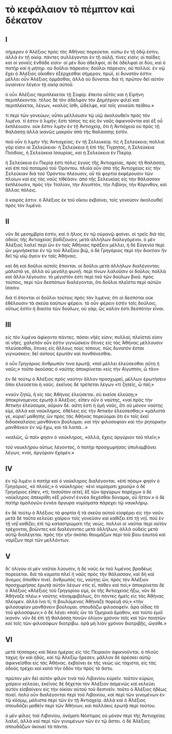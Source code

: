 # τὸ κεφάλαιον τὸ πέμπτον καὶ δέκατον

## I

σήμερον ὀ Ἀλέξιος πρὸς τὰς Ἀθῆνας πορεύεται. οὐπω ἐν τῇ ὁδῷ ἐστιν, ἀλλὰ ἐν τῇ οἰκίᾳ. πάντες συλλέγονται ἐν τῇ αὐλῇ. τίνες εἰσίν; οἱ παῖδες καὶ οἱ γονεῖς ἐνθάδε εἰσίν· οἱ μὲν δύο ἀδελφοὶ, αἱ δὲ ἀδελφαὶ αἱ δύο, καὶ ὁ πατὴρ καὶ ἡ μήτηρ. οὐ δοῦλοι πάρεισιν; δοῦλοι πάρεισιν, οὐ πολλοί.
ἐν νῷ ἔχει ὁ Ἀλέξιος οἴκοθεν ἐξέρχεσθαι σήμερον, πρώϊ, εἰ δυνατόν ἐστιν. μέλλει οὖν Ἀλέξιος ὁρμᾶσθαι, ἀλλὰ οὐ δύναται. διὰ τί; πρῶτον δεῖ αὐτὸν ὑγιαίνειν λέγειν τῇ οἰκίᾳ αὐτοῦ.

ὁ οὖν Ἀλέξιος περιπλέκεται  τῇ Σοφίᾳ. ἔπειτα οὗτὸς καὶ ἡ Εἰρήνη περιπλέκονται. τέλος δὲ τὸν ἀδελφὸν τὸν Δημήτριον φιλεῖ καὶ περιπλέκεται, λέγων, «καλὸς ἴσθι, ὤδελφε, καὶ τοῖς γονεῦσι πείθου.»

τί περὶ τῶν γονεύων; οὗτοι μέλλουσιν τῷ υἱῷ ἀκολουθεῖν πρὸς τὸν λιμένα. τί ἐστιν ὁ λιμήν; ἔστι τόπος τις εἰς ὃν ναῦς ἀφικνοῦνται καὶ ἐξ οὗ ἐκπλέουσιν. οὐκ ἔστιν λιμὴν ἐν τῇ Ἀντιοχείᾳ, ὅτι ἡ Ἀντιόχεια οὐ πρὸς τῇ θαλάσσῃ ἀλλὰ ἱκανῶς μακρὰν ἀπὸ τῆς θαλάσσης ἐστίν.

ποῦ οὖν ἡ λιμὴν τῆς Ἀντιοχείας; ἐν τῇ Σελευκείᾳ. τίς ἡ Σελεύκεια; πολλαὶ γὰρ εἰσιν αἱ Σελεύκειαι· ἡ Σελεύκεια ἡ ἐπὶ τῆς Τίγρητος, ἡ Σελεύκεια Πισιδίας, ἡ Σελεύκεια Ισαυρίας, καὶ ἡ Σελεύκεια ἐν Πιερίᾳ.

ἡ Σελεύκεια ἐν Πιερίᾳ ἐστι πόλις ἐγγὺς τῆς Ἀντιοχείας, πρὸς τῇ θαλάσσῃ, καὶ ἐπὶ τοῦ ποταμοῦ τοῦ Ὀρόντου. πλοῖα οὖν ἀπὸ τῆς Ἀντιοχείας εἰς τὴν Σελεύκιαν διὰ τοῦ Ὀρόντου πλέουσιν, οὗ τὰ φορτία ἐκφέρουσιν τῶν πλοίων καὶ εἰς τὰς ναῦς τίθέᾱσιν. ἀπὸ τῆς Σελευκίας εἰς τὴν θάλασσαν ἐκπλέουσιν, πρὸς τὴν Ἰταλίαν, τὴν Αἰγυπτόν, τὴν Λιβύην, τὴν Κόρινθον, καὶ ἄλλας πόλεις.

ὁ καιρός ἐστιν. ὁ Ἀλέξιος ἐκ τοῦ οἴκου ἐκβαίνει, τοῖς γονεύσιν ἀκολουθεῖ πρὸς τὸν λιμένα.



## II
νῦν δὲ μεσημβρία ἐστίν, καὶ ὁ ἥλιος ἐν τῷ οὐρανῷ φαίνει. οἱ τρεῖς διὰ τὰς ὁδοὺς τῆς Ἀντιοχείας βαδίζουσιν, μετὰ ἀλλήλων διαλεγόμενοι. ὁ μὲν Ἀλέξιος λαλεῖ περὶ ὣν ἐν ταῖς Ἀθήναις πράξειν μέλλει, ἡ δὲ Εὐγενία περὶ ὣν μιμνήσκεται ἐν τῷ τοῦ Ἀλεξίου βιῷ, ὁ δὲ Γρηγόριος περὶ τὴν διαιτίαν ἣν δεῖ τῷ υἱῷ ἄγειν ἐν ταῖς Ἀθήναις.

καὶ δὴ καὶ δοῦλοι αὐτοῖς ἕπονται. οἱ δοῦλοι μετὰ ἀλλήλων διαλέγονται; μάλιστά γε, ἀλλὰ οὐ μεγάλῃ φωνῇ. περὶ τίνων λαλοῦσιν οἱ δοῦλοι; πολλὰ καὶ ἄλλα λέγουσιν. τὸ μέγιστόν ἐστι περὶ τοῦ τῶν δούλων βιοῦ. πρὸς τούτοις, περὶ τῶν δεσπότων διαλέγονται, ὅτι δοῦλοι πλεῖστα περὶ αὐτῶν ἴσασιν.

διὰ τί ἕπονται οἱ δοῦλοι τούτοις πρὸς τὸν λιμένα; ὅτι οἱ δεσπόται οὐκ ἐθέλουσιν τὰ σκεῦα ἑαύτων φέρειν. τὸ οὖν φέρειν ἐστὶν τοῖς δούλοις. οὕτως ἐστὶν ἡ διαιτία τῶν δούλων, οὐ γάρ; ὥς καλόν ἐστι δεσπότην εἶναι.


## III

εἰς τὸν λιμένα ἀφίκοντο πάντες. πόσαι νῆές εἰσιν; πολλαί; πλεῖσταί εἰσιν αἱ νῆες. χαλεπὸν οὖν ἐστιν γιγνώσκειν ὅτινες εἰς τὰς Ἀθήνας μέλλουσιν πλεύσεσθαι, ὅτινες εἰς ἄλλους τοὺς τόπους. πῶς δυνατὸν ἔσται γιγνώσκειν; δεῖ αὐτοὺς ἐρωτᾶν καὶ πυνθάνεσθαι.

ὁ οὖν Γρηγόριος ἄνθρωπόν τινα ἐρωτᾷ, «ποῖ μέλλει ἐλεύσεσθαι αὕτη ἡ ναῦς;» τοῦτο ἀκούσας ὁ ναύτης ἀποκρίνεται «εἰς τὴν Αἰγυπτόν, ὦ τᾶν»

ἐν δὲ τούτῳ ὁ Ἀλέξιος πρὸς ναύτην ἄλλον προσχωρεῖ, μέλλων ἐρωτήσειν ὅποι ἐλεύσεται ἡ ναῦς. ἐκεῖνος δὲ τρέπεται λέγων «τί ζητεῖς, ὧ παῖ;»

«ναῦν ζητῶ, ἣ εἰς τὰς Ἀθήνας ἐλεύσεται. σὺ ἐκεῖσε ἐλεύσῃ;» ἀποκρίνομενος ἐρωτᾷ ὁ Ἀλέξιος. εἶπεν οὖν ὁ ναύτης, «ναὶ πρὸς τὴν Ἀττικὴν ἐλεύσομαι, αὔριον δέ. αὕτη ἐστὶ ἡ ἐμὴ ναῦς, ὅτι οὐ μόνον ναύτης εἰμί, ἀλλὰ καὶ ναύκληρος. ἐθέλεις εἰς τὴν Ἀττικὴν ἐλεύσεσθαι;»
«μάλιστά γε, κύριε! μαθητὴς ὢν πρὸς τὰς Ἀθήνας πορεύομαι ὅτι ἐν τοῖς ἐκεῖ διδασκαλείοις μανθάνειν βούλομαι. καὶ τὴν φιλοσοφίαν καὶ τὴν ῥητορικὴν μανθάνειν ἐν νῷ ἔχω, καὶ τὰ λοιπά...»

«καλῶς, ὦ παῖ» φησιν ὁ ναύκληρος, «ἀλλὰ, ἔχεις ἀργύριον τοῦ πλεῖν;»

τοῦ ναυκλήρου οὕτως λέγοντος, ὁ πατὴρ προσχωρήσας ὑπολαμβάνει λέγων, «ναί, ἀργύριον ἔχομεν.»


## IV
ἐν τῷ λιμένι ὁ πατὴρ καὶ ὁ ναύκληρος διαλέγονται. «ἐπὶ πόσῳ» φησὶν ὁ Γρηγόριος, «ὁ πλοῦς;» ὁ ναύκληρος· «ἑνὶ νομίσματι χρυσῷ» ὁ δὲ Γρηγόριος εἶπεν, «τί; τοσοῦτον αἰτεῖ; ἓξ τῶν ἀργύρων παρέχω» ὁ δὲ ναύκληρος ἀπεκρίθη «ἓξ μόνον! ἐννέα δεχέσθαι δύναμαι, οὖ ἦττον.» ὁ δὲ πατὴρ ὁμολογῶν ἐννέα ἄργυρα νομίσματα πάρεχει τῷ ναυκλήρῳ.

ἐν δὲ τούτῳ ὁ Ἀλέξιος τὰ φορτία ἢ τὰ σκεῦα αὐτοῦ εἰσφέρει εἰς τὴν ναῦν. μετὰ δὲ ταῦτα κελεύει χαίρειν τοῖς γονεῦσιν καὶ καθίζει ἐπὶ τῇ νηΐ. ποῦ ἐν τῇ νηῒ καθίζει; ἐπὶ τῷ καταστρώματι τῆς νεώς. πολλοὶ οἱ ναῦται περὶ αὐτὸν τρέχονται, βοῶντες καὶ διαλέγοντες μετὰ ἀλλήλων, ἀλλὰ οὐδεὶς μετὰ αὐτῷ διαλέγεται. πρὸς τὴν γῆν σκόπει θαυμάζων περὶ τοῦ βίου ἑαυτοῦ καὶ νομίζων περὶ τῶν μελλόντων.

## V
δι’ ὀλίγου οἱ μὲν ναῦται λύουσιν, ἡ δὲ ναῦς ἐκ τοῦ λιμένος βραδέως πορεύεται. διὰ τὰ κύματα πλεῖ ἡ ναῦς πρὸς τὴν θάλασσαν, καὶ δὴ καὶ ἄνεμος ὄπισθεν πνεῖ.
ἄνθρωπός τις, ναύτης ὤν, πρὸς τὸν Ἀλέξιον προσχωρήσας ἐρωτᾷ αὐτὸν λέγων «τίς εἶ, πόθεν καὶ ποί;» ἀποκρίνεται δὲ ὁ Ἀλέξιος «Ἀλέξιος τοῦ Γρηγορίου εἰμί, ἐκ τῆς Ἀντιοχείας ἥξω, νῦν δὲ Ἀθήναζε πλέω.» ναύτης «ἀναμφιβόλως, ὅτι πάντες ἡμεῖς εἰς τὰς Ἀθήνας πλέομεν. ἀλλὰ ἵνα τί; τί βουλόμενος Ἀθήναζε πορευῇ σύ;»
«τὴν φιλοσοφίαν μανθάνειν βούλομαι. σπουδάζω φιλοσοφεῖν. ἆρα οἶδας τὰ τοῦ φιλοσόφων;»
ὁ δὲ λέγει «παῖς ὢν τὰ Ὁμηρικὰ ἔμαθον, καὶ τοῦτο ἐμοῖ ἱκανόν. νῦν δὲ ἐπὶ τῇ θαλάσσῃ πονῶν ὀλίγον χρόνον τοῖς καὶ τῶν ποιητῶν καὶ τοῖς τῶν φιλοσόφων διατρίβω. ὁρᾶ μὴ λίαν χρόνον διατριβῇς, ὤγαθε.»

## VI
μετὰ τέσσαρες καὶ δέκα ἡμέρας εἰς τὸς Πειραιὸν ἀφικνοῦνται. ὁ πλοῦς ταχὺς ἦν καὶ ἡδύς, καὶ τῷ Ἀλεξίῳ ἤρεσεν, μᾶλλον δὲ ἀρέσκει αὐτῷ ἀφικνεῖσθαι εἰς τὰς Ἀθήνας. ἐκβαίνει ἐκ τῆς νεὼς ὡς τάχιστα, εἰς τὰς ὁδοῦς τρέχει καὶ κατὰ τὴν ὁδὸν τὴν πρὸς τὸ ἄστυ.

πρῶτον μὲν δεῖ αὐτὸν φίλον τινὰ τοῦ Λιβανίου εὑρεῖν. τοῦτον εὑρὼν, χαίρειν κελεύει, ἐκεῖνος δὲ δέχεται τὸν Ἀλέξιον ἀσμενῶς καὶ κελεύει αὐτὸν εἰσβαίνειν εἰς τὴν οἰκίαν αὐτοῦ τοῦ δειπνεῖν. τοῦτο ὁ Ἀλέξιος ἡδέως ποιεῖ. πολὺ οὖν διαλέγονται περὶ τοῦ Λιβανίου, καὶ περὶ τῶν γινομένων ἐν τῷ κόσμῳ, μάλιστα περὶ τῶν ἐν τῇ Ἀντιοχείᾳ. ἀλλὰ καὶ ὁ Ἀλέξιος σπουδάζει μαθεῖν περὶ τῶν Ἀθήνων, καὶ πολλάκις ἐρωτᾷ περὶ τούτου.

ὁ μὲν φίλος τοῦ Λιβανίου, ὀνόματι Νόστιμος οὐ μόνον περὶ τῆς Ἀντιοχείας λαλεῖ, ἀλλὰ καὶ περὶ τῶν γινομένων τῶν ἐν τῷ ἄστει. ὁ δὲ Ἀλέξιος σπουδάζων ἀκουεὶ τὰ πάντα.
